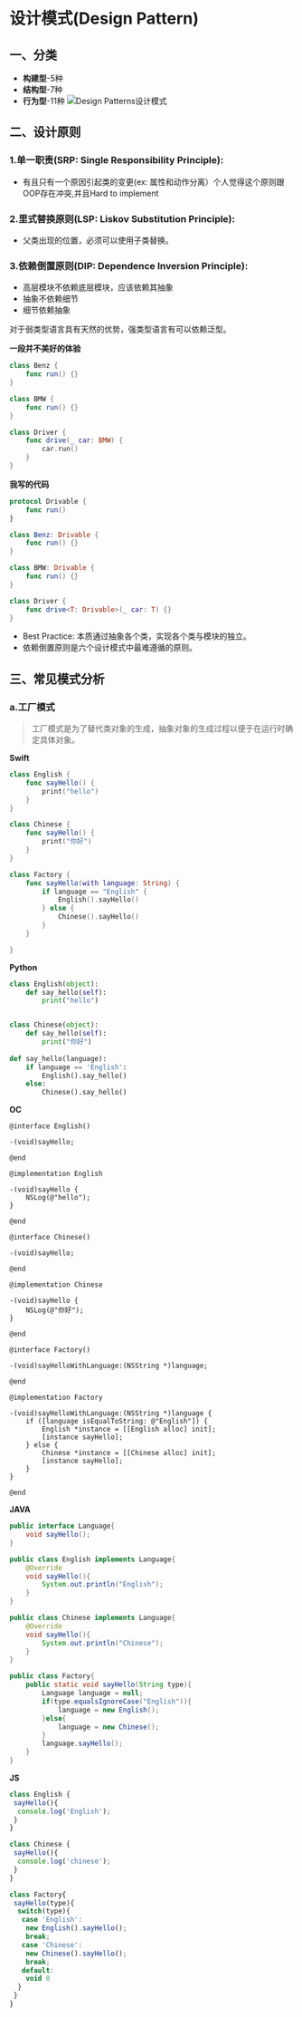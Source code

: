 # 设计模式(Design Pattern)

## 一、分类

* **构建型**-5种
* **结构型**-7种
* **行为型**-11种
![Design Patterns设计模式](http://p8surce23.bkt.clouddn.com/Design%20Patterns%E8%AE%BE%E8%AE%A1%E6%A8%A1%E5%BC%8F.png)

## 二、设计原则

### 1.单一职责(SRP: Single Responsibility Principle):
- 有且只有一个原因引起类的变更(ex: 属性和动作分离）个人觉得这个原则跟OOP存在冲突,并且Hard to implement

### 2.里式替换原则(LSP: Liskov Substitution Principle):
- 父类出现的位置，必须可以使用子类替换。

### 3.依赖倒置原则(DIP: Dependence Inversion Principle):
* 高层模块不依赖底层模块，应该依赖其抽象
* 抽象不依赖细节
* 细节依赖抽象

对于弱类型语言具有天然的优势，强类型语言有可以依赖泛型。

**一段并不美好的体验**

```swift
class Benz {
    func run() {}
}

class BMW {
    func run() {}  
}

class Driver {
    func drive(_ car: BMW) {
        car.run()
    }
}
```

**我写的代码**

```swift
protocol Drivable {
    func run()
}

class Benz: Drivable {
    func run() {} 
}

class BMW: Drivable {
    func run() {}
}

class Driver {
    func drive<T: Drivable>(_ car: T) {}
}
```

* Best Practice: 本质通过抽象各个类，实现各个类与模块的独立。
* 依赖倒置原则是六个设计模式中最难遵循的原则。

## 三、常见模式分析

### a.工厂模式

> 工厂模式是为了替代类对象的生成，抽象对象的生成过程以便于在运行时确定具体对象。

**Swift**

```swift
class English {
    func sayHello() {
        print("hello")
    }
}

class Chinese {
    func sayHello() {
        print("你好")
    }
}

class Factory {
    func sayHello(with language: String) {
        if language == "English" {
            English().sayHello()
        } else {
            Chinese().sayHello()
        }
    }

}
```

**Python**

```python
class English(object):
    def say_hello(self):
        print("hello")


class Chinese(object):
    def say_hello(self):
        print("你好")
 
def say_hello(language):
    if language == 'English':
        English().say_hello()
    else:
        Chinese().say_hello()   

```

**OC**

```objc
@interface English()

-(void)sayHello;

@end

@implementation English

-(void)sayHello {
    NSLog(@"hello");
}

@end

@interface Chinese()

-(void)sayHello;

@end

@implementation Chinese

-(void)sayHello {
    NSLog(@"你好");
}

@end

@interface Factory()

-(void)sayHelloWithLanguage:(NSString *)language;

@end

@implementation Factory

-(void)sayHelloWithLanguage:(NSString *)language {
    if ([language isEqualToString: @"English"]) {
        English *instance = [[English alloc] init];
        [instance sayHello];
    } else {
        Chinese *instance = [[Chinese alloc] init];
        [instance sayHello];
    }
}

@end

```

**JAVA**

```Java
public interface Language{
    void sayHello();
}

public class English implements Language{
    @Override
    void sayHello(){
        System.out.println("English");
    }
}

public class Chinese implements Language{
    @Override
    void sayHello(){
        System.out.println("Chinese");
    }
}

public class Factory{
    public static void sayHello(String type){
        Language language = null;
        if(type.equalsIgnoreCase("English")){
            language = new English();
        }else{
            language = new Chinese();
        }
        language.sayHello();
    }
}
```

**JS**

```js
class English {
 sayHello(){
  console.log('English');
 }
}

class Chinese {
 sayHello(){
  console.log('chinese');
 }
}

class Factory{
 sayHello(type){
  switch(type){
   case 'English':
    new English().sayHello();
    break;
   case 'Chinese':
    new Chinese().sayHello();
    break;
   default:
    void 0
  }
 }
}
```



